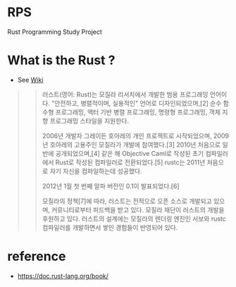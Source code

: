 # RPS
Rust Programming Study Project

# What is the Rust ? 
- See [Wiki](https://ko.wikipedia.org/wiki/%EB%9F%AC%EC%8A%A4%ED%8A%B8_(%ED%94%84%EB%A1%9C%EA%B7%B8%EB%9E%98%EB%B0%8D_%EC%96%B8%EC%96%B4))

>> 러스트(영어: Rust)는 모질라 리서치에서 개발한 범용 프로그래밍 언어이다. "안전하고, 병렬적이며, 실용적인" 언어로 디자인되었으며,[2] 순수 함수형 프로그래밍, 액터 기반 병렬 프로그래밍, 명령형 프로그래밍, 객체 지향 프로그래밍 스타일을 지원한다.
>> 
>> 2006년 개발자 그레이든 호아레의 개인 프로젝트로 시작되었으며, 2009년 호아레의 고용주인 모질라가 개발에 참여했다.[3] 2010년 처음으로 일반에 공개되었으며,[4] 같은 해 Objective Caml로 작성된 초기 컴파일러에서 Rust로 작성된 컴파일러로 전환되었다.[5] rustc는 2011년 처음으로 자기 자신을 컴파일하는데 성공했다.
>> 
>> 2012년 1월 첫 번째 알파 버전인 0.1이 발표되었다.[6]
>> 
>> 모질라의 정책[7]에 따라, 러스트는 전적으로 오픈 소스로 개발되고 있으며, 커뮤니티로부터 피드백을 받고 있다. 모질라 재단이 러스트의 개발을 후원하고 있다. 러스트의 설계에는 모질라의 렌더링 엔진인 서보와 rustc 컴파일러를 개발하면서 쌓인 경험들이 반영되어 있다.

# reference
- https://doc.rust-lang.org/book/
